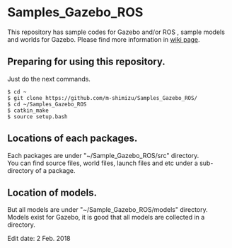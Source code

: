 # Samples_Gazebo_ROS
This repository has sample codes for Gazebo and/or ROS , sample models and worlds for Gazebo.
Please find more information in [wiki page](https://github.com/m-shimizu/Samples_Gazebo_ROS/wiki).  

## Preparing for using this repository.  
Just do the next commands.  

    $ cd ~  
    $ git clone https://github.com/m-shimizu/Samples_Gazebo_ROS/  
    $ cd ~/Samples_Gazebo_ROS  
    $ catkin_make  
    $ source setup.bash  

## Locations of each packages.  
Each packages are under "~/Sample_Gazebo_ROS/src" directory.  
You can find source files, world files, launch files and etc under a sub-directory of a package.  

## Location of models.
But all models are under "~/Sample_Gazebo_ROS/models" directory.  
Models exist for Gazebo, it is good that all models are collected in a directory.  

Edit date: 2 Feb. 2018
